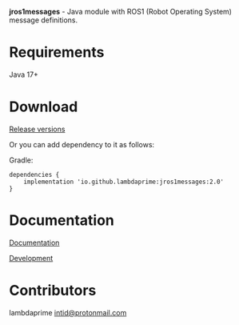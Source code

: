 **jros1messages** - Java module with ROS1 (Robot Operating System) message definitions.

# Requirements

Java 17+

# Download

[Release versions](https://github.com/lambdaprime/jros1messages/releases)

Or you can add dependency to it as follows:

Gradle:

```
dependencies {
    implementation 'io.github.lambdaprime:jros1messages:2.0'
}
```

# Documentation

[Documentation](http://portal2.atwebpages.com/jrosclient)

[Development](DEVELOPMENT.md)

# Contributors

lambdaprime <intid@protonmail.com>
